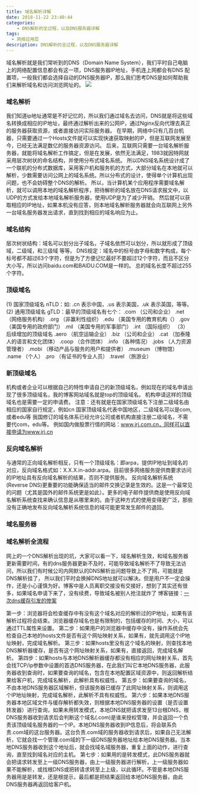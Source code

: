 ```yaml
---
title: 域名解析详解
date: 2018-11-22 23:40:44
categories:
    - DNS解析的全过程，以及DNS服务器详解
tags:
  - 网络应用层
description: DNS解析的全过程，以及DNS服务器详解
---
```


域名解析就是我们常听到的DNS（Domain Name System），我们平时自己电脑上的网络配置信息都会有这一项，DNS服务器IP地址，手机连上网都会有DNS
配置项，一般我们都会选择自动的DNS服务器IP，那么我们思考DNS是如何帮助我们来解析域名和访问浏览网址的。
![](/images/thumbnail.18.jpg "")
<!--more-->

### 域名解析
我们知道ip地址通常是不好记忆的，所以我们通过域名去访问，DNS就是将这些域名转换成相应的IP地址，最终通过解析出来的公网IP，通过Nginx反向代理去真正的服务器获取资源，或者直接访问实际服务器。
在早期，网络中只有几百台机器，只需要通过一个Hosts文件就可以实现快速获取映射的IP，但是互联网发展至今，已经无法满足数亿的服务器资源访问。
后来，互联网只需要一台域名解析服务器，就能将域名解析工作搞定，但是在发展，依然无法满足，1983就因特网就采用层次树状的命名结构，并使用分布式域名系统。
所以DNS域名系统设计成了一个联机的分布式数据库，采用客户机和服务机的方式，大部分域名在本地就可以解析，少数需要访问公网上的域名系统。所以分布式的设计，使得单个计算机出现问题，也不会妨碍整个DNS的解析。
所以，当计算机某个应用程序需要域名解析，就可以调用本地的域名解析程序，把待解析的域名放在DNS请求报文中，以UDP的方式发给本地域名解析服务器，使用UDP是为了减少开销。
然后就可以获取相应的IP地址，如果本机没有应答，则本地域名解析服务器就会向互联网上另外一台域名服务器发出请求，直到找到相应的域名响应为止。

### 域名结构
层次树状结构：域名可以划分出子域名，子域名依然可以划分，所以就形成了顶级域，二级域，和三级域 等等。
DNS规定：域名中的标号由字母和数字构成，每个标号都不超过63个字符，但是为了方便记忆最好不要超过12个字符，而且不区分大小写，所以访问baidu.com和BAIDU.COM是一样的。
总的域名长度不超过255个字符。

### 顶级域名
(1) 国家顶级域名 nTLD：如: .cn 表示中国，.us 表示美国，.uk 表示英国，等等。
(2) 通用顶级域名 gTLD：最早的顶级域名有七个：
.com  （公司和企业）
.net  （网络服务机构）
.org  （非赢利性组织）
.edu  （美国专用的教育机构（）
.gov  （美国专用的政府部门）
.mil   （美国专用的军事部门）
.int     （国际组织）
（3）后续增加的顶级域名
    .aero （航空运输企业）
   .biz  （公司和企业）
   .cat   （加泰隆人的语言和文化团体）
   .coop  （合作团体）
   .info  （各种情况）
   .jobs  （人力资源管理者）
   .mobi  （移动产品与服务的用户和提供者）
   .museum  （博物馆）
   .name   （个人）
   .pro  （有证书的专业人员）
   .travel  （旅游业）
### 新顶级域名
机构或者企业可以根据自己的特性申请自己的新顶级域名，例如现在的域名申请出现了很多顶级域名，我的博客网站域名就是top的顶级域名。
机构申请这样的顶级域名也是需要一定的申请费。
注意：还有就是在国家顶级域名下注册二级域名由相应的国家自行规定，例如cn 国家顶级域名代表中国地区，二级域名可以是com,或者edu等
我国修订的域名体系已经允许公司或者机构直接注册二级域名，不需要代com，edu等。
例如国内做股票行情的网站：www.jrj.com.cn，同样可以直接申请为www.jrj.cn

### 反向域名解析

与通常的正向域名解析相反，只有一个顶级域名：即arpa，提供IP地址到域名的对应，反向域名格式如：X.X.X.in-addr.arpa。目前很多网络服务提供商要求访问的IP地址具有反向域名解析的结果，否则不提供服务。
反向域名解析系统(Reverse DNS)更重要的功能确保适当的邮件交换记录是生效的。这是一个最常见的问题（尤其是国外的邮件系统更是如此）。更多的电子邮件提供商是使用反向域名解析系统查找来确认信息是从哪里来的。由于这种方式的使用变得更广泛，那些没有正确地发布反向域名解析系统信息的域可能更常发生邮件的退回。
### 域名服务器

### 域名解析全流程

网上的一个DNS解析出现的坑，大家可以看一下，域名解析生效，和域名服务器更新需要时间，有的dns服务器更新不及时，可能导致域名解析不了导致无法访问，所以我们有时候公司内网默认的DNS解析出问题导致上不了网，可能就是DNS解析挂了，
所以我们平时会换掉DNS地址就可以解决。但是用户不一定会操作，还是小心谨慎为好。博客中是人员离职交接没有交接好，想到了其实还有很多，如果域名申请下来了，没有续费，导致域名被别人抢注就炸了
博客链接：[一次dns缓存引发的惨案](http://www.ityouknow.com/arch/2017/02/09/a-tragedy-caused-by-dns-cache.html "一次dns缓存引发的惨案")

第一步：浏览器将会检查缓存中有没有这个域名对应的解析过的IP地址，如果有该解析过程将会结束。浏览器缓存域名也是有限制的，包括缓存的时间、大小，可以通过TTL属性来设置。
第二步：如果用户的浏览器中缓存中没有，操作系统会先检查自己本地的hosts文件是否有这个网址映射关系，如果有，就先调用这个IP地址映射，完成域名解析。
第三步：如果hosts里没有这个域名的映射，则查找本地DNS解析器缓存，是否有这个网址映射关系，如果有，直接返回，完成域名解析。
第四步：如果hosts与本地DNS解析器缓存都没有相应的网址映射关系，首先会找TCP/ip参数中设置的首选DNS服务器，在此我们叫它本地DNS服务器，此服务器收到查询时，如果要查询的域名，包含在本地配置区域资源中，则返回解析结果给客户机，完成域名解析，此解析具有权威性。
第五步：如果要查询的域名，不由本地DNS服务器区域解析，但该服务器已缓存了此网址映射关系，则调用这个IP地址映射，完成域名解析，此解析不具有权威性。
第六步：如果本地DNS服务器本地区域文件与缓存解析都失效，则根据本地DNS服务器的设置（是否设置转发器）进行查询，如果未用转发模式，本地DNS就把请求发至13台根DNS，根DNS服务器收到请求后会判断这个域名(.com)是谁来授权管理，并会返回一个负责该顶级域名服务器的一个IP。本地DNS服务器收到IP信息后，将会联系负责.com域的这台服务器。这台负责.com域的服务器收到请求后，如果自己无法解析，它就会找一个管理.com域的下一级DNS服务器地址给本地DNS服务器。当本地DNS服务器收到这个地址后，就会找域名域服务器，重复上面的动作，进行查询，直至找到域名对应的主机。
第七步：如果用的是转发模式，此DNS服务器就会把请求转发至上一级DNS服务器，由上一级服务器进行解析，上一级服务器如果不能解析，或找根DNS或把转请求转至上上级，以此循环。不管是本地DNS服务器用是是转发，还是根提示，最后都是把结果返回给本地DNS服务器，由此DNS服务器再返回给客户机。


